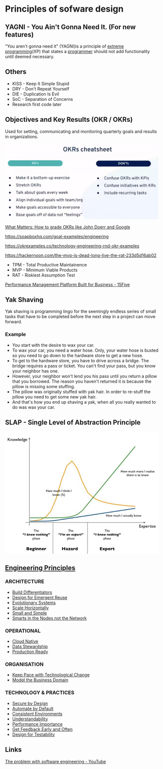 # Principles of sofware design

## YAGNI - You Ain't Gonna Need It. (For new features)

"You aren't gonna need it" (YAGNI)is a principle of [extreme programming](https://en.wikipedia.org/wiki/Extreme_programming)(XP) that states a [programmer](https://en.wikipedia.org/wiki/Programmer) should not add functionality until deemed necessary.

## Others

- KISS - Keep It Simple Stupid
- DRY - Don't Repeat Yourself
- DIE - Duplication Is Evil
- SoC - Separation of Concerns
- Research first code later

## Objectives and Key Results (OKR / OKRs)

Used for setting, communicating and monitoring quarterly goals and results in organizations.

![image](../../media/Software-Coding-Development-Engineering-image1.jpg)

[What Matters: How to grade OKRs like John Doerr and Google](https://www.whatmatters.com/faqs/how-to-grade-okrs)

<https://soapboxhq.com/goal-examples/engineering>

<https://okrexamples.co/technology-engineering-rnd-okr-examples>

<https://hackernoon.com/the-mvp-is-dead-long-live-the-rat-233d5d16ab02>

- TPM - Total Productive Maintainence
- MVP - Minimum Viable Products
- RAT - Riskiest Assumption Test

[Performance Management Platform Built for Business - 15Five](https://www.15five.com/)

## Yak Shaving

Yak shaving is programming lingo for the seemingly endless series of small tasks that have to be completed before the next step in a project can move forward.

### Example

- You start with the desire to wax your car.
- To wax your car, you need a water hose. Only, your water hose is busted so you need to go down to the hardware store to get a new hose.
- To get to the hardware store, you have to drive across a bridge. The bridge requires a pass or ticket. You can't find your pass, but you know your neighbor has one.
- However, your neighbor won't lend you his pass until you return a pillow that you borrowed. The reason you haven't returned it is because the pillow is missing some stuffing.
- The pillow was originally stuffed with yak hair. In order to re-stuff the pillow you need to get some new yak hair.
- And that's how you end up shaving a yak, when all you really wanted to do was wax your car.

## SLAP - Single Level of Abstraction Principle

![image](../../media/Software-Coding-Development-Engineering-image2.jpg)

## [Engineering Principles](http://engineering-principles.onejl.uk/)

### ARCHITECTURE

- [Build Differentiators](http://engineering-principles.onejl.uk/architecture/Build_Differentiators.html)
- [Design for Emergent Reuse](http://engineering-principles.onejl.uk/architecture/Design_for_Emergent_Reuse.html)
- [Evolutionary Systems](http://engineering-principles.onejl.uk/architecture/Evolutionary_Systems.html)
- [Scale Horizontally](http://engineering-principles.onejl.uk/architecture/Scale_Horizontally.html)
- [Small and Simple](http://engineering-principles.onejl.uk/architecture/Small_and_Simple.html)
- [Smarts in the Nodes not the Network](http://engineering-principles.onejl.uk/architecture/Smarts_in_the_Nodes_not_the_Network.html)

### OPERATIONAL

- [Cloud Native](http://engineering-principles.onejl.uk/operational/Cloud_Native.html)
- [Data Stewardship](http://engineering-principles.onejl.uk/operational/Data_Stewardship.html)
- [Production Ready](http://engineering-principles.onejl.uk/operational/Production_Ready.html)

### ORGANISATION

- [Keep Pace with Technological Change](http://engineering-principles.onejl.uk/organisation/Keep_Pace_with_Technological_Change.html)
- [Model the Business Domain](http://engineering-principles.onejl.uk/organisation/Model_the_Business_Domain.html)

### TECHNOLOGY & PRACTICES

- [Secure by Design](http://engineering-principles.onejl.uk/practices/Secure_by_Design.html)
- [Automate by Default](http://engineering-principles.onejl.uk/practices/Automate_by_Default.html)
- [Consistent Environments](http://engineering-principles.onejl.uk/practices/Consistent_Environments.html)
- [Understandability](http://engineering-principles.onejl.uk/practices/Understandability.html)
- [Performance Importance](http://engineering-principles.onejl.uk/practices/Performance_Importance.html)
- [Get Feedback Early and Often](http://engineering-principles.onejl.uk/practices/Get_Feedback_Early_and_Often.html)
- [Design for Testability](http://engineering-principles.onejl.uk/practices/Testability.html)

## Links

[The problem with software engineering - YouTube](https://www.youtube.com/watch?v=M-ThkvdcYmo&ab_channel=HusseinNasser)

